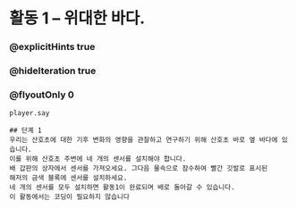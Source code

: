 # 활동 1 – 위대한 바다.
### @explicitHints true
### @hideIteration true 
### @flyoutOnly 0
```
player.say

## 단계 1
우리는 산호초에 대한 기후 변화의 영향을 관찰하고 연구하기 위해 산호초 바로 옆 바다에 있습니다.
이를 위해 산호초 주변에 네 개의 센서를 설치해야 합니다.
배 갑판의 상자에서 센서를 가져오세요. 그다음 물속으로 잠수하여 빨간 깃발로 표시된
해저의 금색 블록에 센서를 설치하세요.
네 개의 센서를 모두 설치하면 활동1이 완료되며 배로 돌아갈 수 있습니다.
이 활동에서는 코딩이 필요하지 않습니다
